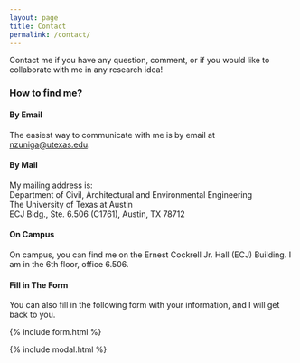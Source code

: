 ```yaml
---
layout: page
title: Contact
permalink: /contact/
---
```


Contact me if you have any question, comment, or if you would like to collaborate with me in any research idea!

### How to find me?

#### By Email 
The easiest way to communicate with me is by email at [nzuniga@utexas.edu](mailto:{{site.email}}).

#### By Mail
My mailing address is: <br>
Department of Civil, Architectural and Environmental Engineering <br>
The University of Texas at Austin <br>
ECJ Bldg., Ste. 6.506 (C1761), Austin, TX 78712

#### On Campus
On campus, you can find me on the Ernest Cockrell Jr. Hall (ECJ) Building. I am in the 6th floor, office 6.506. 

#### Fill in The Form
You can also fill in the following form with your information, and I will get back to you.

{% include form.html %}

{% include modal.html %}
